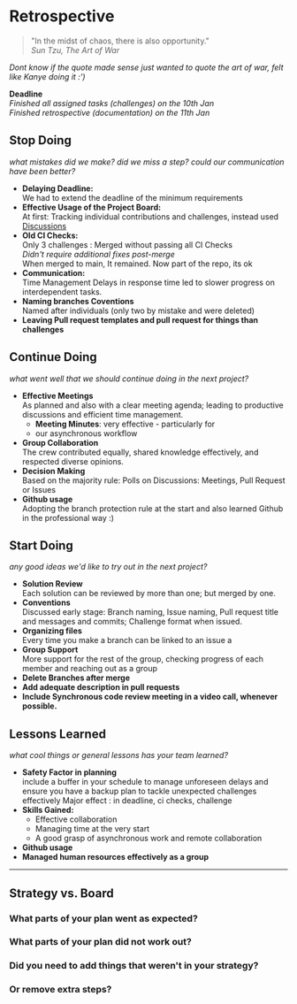 # Retrospective
> "In the midst of chaos, there is also opportunity."  
> _Sun Tzu, The Art of War_

_Dont know if the quote made sense just wanted
to quote the art of war, felt like Kanye doing it :')_ 

<!-- markdownlint-disable MD033 -->
**Deadline**  
_Finished all assigned tasks (challenges) on the 10th Jan_  
_Finished retrospective (documentation) on the 11th Jan_

## Stop Doing

_what mistakes did we make? did we miss a step? could our
communication have been better?_

+ **Delaying Deadline:**  
We had to extend the deadline of the minimum requirements
+ **Effective Usage of the Project Board:**  
  At first: Tracking individual contributions and challenges,
  instead used [Discussions](https://github.com/MIT-Emerging-Talent/ET6-foundations-group-28/discussions/69)
+ **Old CI Checks:**  
Only 3 challenges : Merged without passing all CI Checks  
_Didn't require additional fixes post-merge_  
When merged to main, It remained. Now part of the repo, its ok
+ **Communication:**    
Time Management Delays in response time led to slower progress on
interdependent tasks.
+ **Naming branches Coventions**  
  Named after individuals (only two by mistake and were deleted) 
+ **Leaving Pull request templates and pull request for things 
than challenges**

## Continue Doing

_what went well that we should continue doing in the next project?_

+ **Effective Meetings**   
As planned and also with a clear meeting agenda; leading to
productive discussions and efficient time management.
  + **Meeting Minutes**: very effective - particularly for
  +  our asynchronous workflow
+ **Group Collaboration**  
The crew contributed equally, shared knowledge effectively,
 and respected diverse opinions.
+ **Decision Making**  
Based on the majority rule: Polls on Discussions: Meetings,
Pull Request or Issues
+ **Github usage**  
Adopting the branch protection rule at the start and also
learned Github in the professional way :)


## Start Doing

_any good ideas we'd like to try out in the next project?_

+ **Solution Review**  
Each solution can be reviewed by more than one; but merged by one.
+ **Conventions**  
Discussed early stage: Branch naming, Issue naming,
Pull request title and messages and commits; Challenge
 format when issued.
+ **Organizing files**  
 Every time you make a branch can be linked to an issue a
+ **Group Support**  
More support for the rest of the group, checking progress
 of each member and reaching out as a group
+ **Delete Branches after merge**
+ **Add adequate description in pull requests**
+ **Include Synchronous code review meeting in a video call,
 whenever possible.**

## Lessons Learned

_what cool things or general lessons has your team learned?_

+ **Safety Factor in planning**  
include a buffer in your schedule to manage unforeseen delays
and ensure you have a backup plan to tackle unexpected challenges effectively
Major effect : in deadline, ci checks, challenge
+ **Skills Gained:**
  + Effective collaboration
  + Managing time at the very start
  + A good grasp of asynchronous work and remote collaboration
+ **Github usage**
+ **Managed human resources effectively as a group**
______________________________________________________________________

## Strategy vs. Board

### What parts of your plan went as expected?

### What parts of your plan did not work out?

### Did you need to add things that weren't in your strategy?

### Or remove extra steps?
